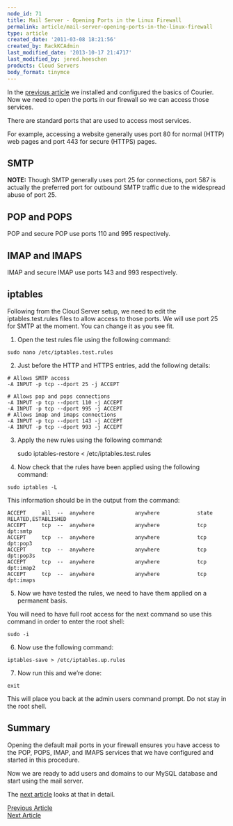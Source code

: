 ```yaml
---
node_id: 71
title: Mail Server - Opening Ports in the Linux Firewall
permalink: article/mail-server-opening-ports-in-the-linux-firewall
type: article
created_date: '2011-03-08 18:21:56'
created_by: RackKCAdmin
last_modified_date: '2013-10-17 21:4717'
last_modified_by: jered.heeschen
products: Cloud Servers
body_format: tinymce
---
```


In the [previous
article](/knowledge_center/index.php/Mail_Server_-_Courier_Installation "Mail Server - Courier Installation") we
installed and configured the basics of Courier. Now we need to open the
ports in our firewall so we can access those services.

There are standard ports that are used to access most services.

For example, accessing a website generally uses port 80 for normal
(HTTP) web pages and port 443 for secure (HTTPS) pages.

SMTP
----

**NOTE:**  Though SMTP generally uses port 25 for connections, port 587
is actually the preferred port for outbound SMTP traffic due to the
widespread abuse of port 25.

POP and POPS
------------

POP and secure POP use ports 110 and 995 respectively.

IMAP and IMAPS
--------------

IMAP and secure IMAP use ports 143 and 993 respectively.

iptables
--------

Following from the Cloud Server setup, we need to edit the
iptables.test.rules files to allow access to those ports. We will use
port 25 for SMTP at the moment. You can change it as you see fit.

1.   Open the test rules file using the following command:

    sudo nano /etc/iptables.test.rules

2.   Just before the HTTP and HTTPS entries, add the following details:

    # Allows SMTP access
    -A INPUT -p tcp --dport 25 -j ACCEPT 

    # Allows pop and pops connections 
    -A INPUT -p tcp --dport 110 -j ACCEPT
    -A INPUT -p tcp --dport 995 -j ACCEPT
    # Allows imap and imaps connections 
    -A INPUT -p tcp --dport 143 -j ACCEPT
    -A INPUT -p tcp --dport 993 -j ACCEPT

3. Apply the new rules using the following command:

    sudo iptables-restore < /etc/iptables.test.rules

4.   Now check that the rules have been applied using the following
command:

    sudo iptables -L

This information should be in the output from the command:

    ACCEPT     all  --  anywhere             anywhere            state RELATED,ESTABLISHED 
    ACCEPT     tcp  --  anywhere             anywhere            tcp dpt:smtp 
    ACCEPT     tcp  --  anywhere             anywhere            tcp dpt:pop3 
    ACCEPT     tcp  --  anywhere             anywhere            tcp dpt:pop3s 
    ACCEPT     tcp  --  anywhere             anywhere            tcp dpt:imap2 
    ACCEPT     tcp  --  anywhere             anywhere            tcp dpt:imaps

5.   Now we have tested the rules, we need to have them applied on a
permanent basis.

You will need to have full root access for the next command so use this
command in order to enter the root shell:

    sudo -i

6.   Now use the following command:

    iptables-save > /etc/iptables.up.rules

7.   Now run this and we&rsquo;re done:

    exit

This will place you back at the admin users command prompt. Do not stay
in the root shell.

Summary
-------

Opening the default mail ports in your firewall ensures you have access
to the POP, POPS, IMAP, and IMAPS services that we have configured and
started in this procedure.

Now we are ready to add users and domains to our MySQL database and
start using the mail server.

The [next
article](/knowledge_center/index.php/Mail_Server_-_Adding_domains_and_users_to_MySQL "Mail Server - Adding domains and users to MySQL")
looks at that in detail.

[Previous
Article](/knowledge_center/index.php/Mail_Server_-_Courier_Installation "Mail Server - Courier Installation")\
 [Next
Article](/knowledge_center/index.php/Mail_Server_-_Adding_domains_and_users_to_MySQL "Mail Server - Adding domains and users to MySQL")

